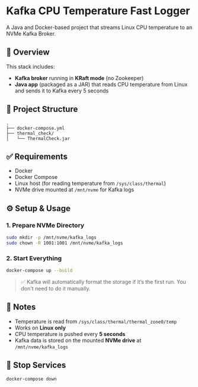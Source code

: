 # Kafka CPU Temperature Fast Logger

A Java and Docker-based project that streams Linux CPU temperature to an NVMe Kafka Broker.

## 🚀 Overview

This stack includes:

- **Kafka broker** running in **KRaft mode** (no Zookeeper)
- **Java app** (packaged as a JAR) that reads CPU temperature from Linux and sends it to Kafka every 5 seconds

## 📁 Project Structure

```
.
├── docker-compose.yml
├── thermal_check/
│   └── ThermalCheck.jar
```

## ✅ Requirements

- Docker
- Docker Compose
- Linux host (for reading temperature from `/sys/class/thermal`)
- NVMe drive mounted at `/mnt/nvme` for Kafka logs

## ⚙️ Setup & Usage

### 1. Prepare NVMe Directory

```bash
sudo mkdir -p /mnt/nvme/kafka_logs
sudo chown -R 1001:1001 /mnt/nvme/kafka_logs
```

### 2. Start Everything

```bash
docker-compose up --build
```

> ✅ Kafka will automatically format the storage if it’s the first run. You don't need to do it manually.

## 📄 Notes

- Temperature is read from `/sys/class/thermal/thermal_zone0/temp`
- Works on **Linux only**
- CPU temperature is pushed every **5 seconds**
- Kafka data is stored on the mounted **NVMe drive** at `/mnt/nvme/kafka_logs`

## 📍 Stop Services

```bash
docker-compose down
```
